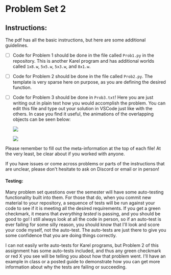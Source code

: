 # Problem Set 2

## Instructions:
The pdf has all the basic instructions, but here are some additional guidelines.
- [ ] Code for Problem 1 should be done in the file called `Prob1.py` in the repository. This is another Karel program and has additional worlds called `1x8.w`, `5x5.w`, `5x3.w`, and `8x1.w`. 
- [ ] Code for Problem 2 should be done in the file called `Prob2.py`. The template is very sparse here on purpose, as you are defining the desired function.
- [ ] Code for Problem 3 should be done in `Prob3.txt`! Here you are just writing out in plain text how you would accomplish the problem. You can edit this file and type out your solution in VSCode just like with the others. In case you find it useful, the animations of the overlapping objects can be seen below:

    ![](Images/Squares_anim1.gif)

    ![](Images/Squares_anim2.gif)

Please remember to fill out the meta-information at the top of each file! At the very least, be clear about if you worked with anyone.

If you have issues or come across problems or parts of the instructions that are unclear, please don't hesitate to ask on Discord or email or in person!


#### Testing:
Many problem set questions over the semester will have some auto-testing functionality built into them. For those that do, when you commit new material to your repository, a sequence of tests will be run against your code to see if it is meeting all the desired requirements. If you get a green checkmark, it means that _everything tested_ is passing, and you should be good to go! I still always look at all the code in person, so if an auto-test is ever failing for some silly reason, you should know that I'll look and score your code myself, not the auto-test. The auto-tests are just there to give you some confidence that you are doing things correctly.

I can not easily write auto-tests for Karel programs, but Problem 2 of this assignment has some auto-tests included, and thus any green checkmark or red X you see will be telling you about how that problem went. I'll have an example in class or a posted guide to demonstrate how you can get more information about why the tests are failing or succeeding.
